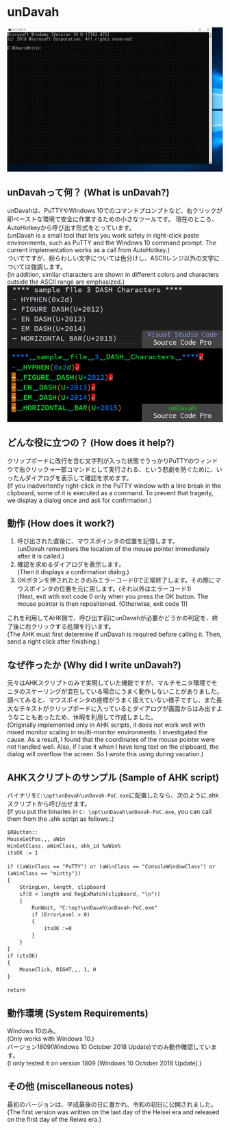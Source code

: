 # unDavah
![動作イメージ](./Document_images/README.md/ScreenImage.gif)
## unDavahって何？ (What is unDavah?)
unDavahは、PuTTYやWindows 10でのコマンドプロンプトなど、右クリックが即ペーストな環境で安全に作業するための小さなツールです。
現在のところ、AutoHotkeyから呼び出す形式をとっています。   
(unDavah is a small tool that lets you work safely in right-click paste environments, such as PuTTY and the Windows 10 command prompt. The current implementation works as a call from AutoHotkey.)  
ついでですが、紛らわしい文字については色分けし、ASCIIレンジ以外の文字については強調します。  
(In addition, similar characters are shown in different colors and characters outside the ASCII range are emphasized.)
![hyphens](./Document_images/README.md/VSCodevsUnDavah.png)  

## どんな役に立つの？ (How does it help?)
クリップボードに改行を含む文字列が入った状態でうっかりPuTTYのウィンドウで右クリック→一部コマンドとして実行される、という悲劇を防ぐために、いったんダイアログを表示して確認を求めます。   
(If you inadvertently right-click in the PuTTY window with a line break in the clipboard, some of it is executed as a command. To prevent that tragedy, we display a dialog once and ask for confirmation.)
## 動作 (How does it work?)
1. 呼び出された直後に、マウスポインタの位置を記憶します。  
(unDavah remembers the location of the mouse pointer immediately after it is called.)
2. 確認を求めるダイアログを表示します。  
(Then it displays a confirmation dialog.)
3. OKボタンを押されたときのみエラーコード0で正常終了します。その際にマウスポインタの位置を元に戻します。(それ以外はエラーコード1)  
(Next, exit with exit code 0 only when you press the OK button. The mouse pointer is then repositioned. (Otherwise, exit code 1))

これを利用してAHK側で、呼び出す前にunDavahが必要かどうかの判定を、終了後に右クリックする処理を行います。  
(The AHK must first determine if unDavah is required before calling it. Then, send a right click after finishing.)
## なぜ作ったか (Why did I write unDavah?)
元々はAHKスクリプトのみで実現していた機能ですが、マルチモニタ環境でモニタのスケーリングが混在している場合にうまく動作しないことがありました。調べてみると、マウスポインタの座標がうまく扱えていない様子ですし、また長大なテキストがクリップボードに入っているとダイアログが画面からはみ出すようなこともあったため、休暇を利用して作成しました。  
(Originally implemented only in AHK scripts, it does not work well with mixed monitor scaling in multi-monitor environments. I investigated the cause. As a result, I found that the coordinates of the mouse pointer were not handled well. Also, if I use it when I have long text on the clipboard, the dialog will overflow the screen. So I wrote this using during vacation.)

## AHKスクリプトのサンプル (Sample of AHK script)
バイナリを`C:\opt\unDavah\unDavah-PoC.exe`に配置したなら、次のように.ahkスクリプトから呼び出せます。  
(If you put the binaries in `C: \opt\unDavah\unDavah-PoC.exe`, you can call them from the .ahk script as follows:.)
```ahk
$RButton::
MouseGetPos,,, aWin
WinGetClass, aWinClass, ahk_id %aWin%
itsOK := 1

if ((aWinClass == "PuTTY") or (aWinClass == "ConsoleWindowClass") or (aWinClass == "mintty"))
{
    StringLen, length, clipboard 
    if(0 < length and RegExMatch(clipboard, "\n"))
    {
        RunWait, "C:\opt\unDavah\unDavah-PoC.exe"
        if (ErrorLevel > 0)
        {
            itsOK :=0
        }
    }
}
if (itsOK)
{
    MouseClick, RIGHT,,, 1, 0
}

return
```
## 動作環境 (System Requirements)
Windows 10のみ。  
(Only works with Windows 10.)  
バージョン1809(Windows 10 October 2018 Update)でのみ動作確認しています。  
(I only tested it on version 1809 [Windows 10 October 2018 Update].)
## その他 (miscellaneous notes)
最初のバージョンは、平成最後の日に書かれ、令和の初日に公開されました。  
(The first version was written on the last day of the Heisei era and released on the first day of the Reiwa era.)
